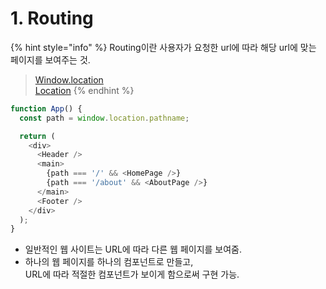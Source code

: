 # 1. Routing

{% hint style="info" %}
Routing이란 사용자가 요청한 url에 따라 해당 url에 맞는 페이지를 보여주는 것.

> [Window.location](https://developer.mozilla.org/ko/docs/Web/API/Window/location)\
> [Location](https://developer.mozilla.org/ko/docs/Web/API/Location)
{% endhint %}

```typescript
function App() {
  const path = window.location.pathname;

  return (
    <div>
      <Header />
      <main>
        {path === '/' && <HomePage />}
        {path === '/about' && <AboutPage />}
      </main>
      <Footer />
    </div>
  );
}
```

- 일반적인 웹 사이트는 URL에 따라 다른 웹 페이지를 보여줌.
- 하나의 웹 페이지를 하나의 컴포넌트로 만들고,\
  URL에 따라 적절한 컴포넌트가 보이게 함으로써 구현 가능.
